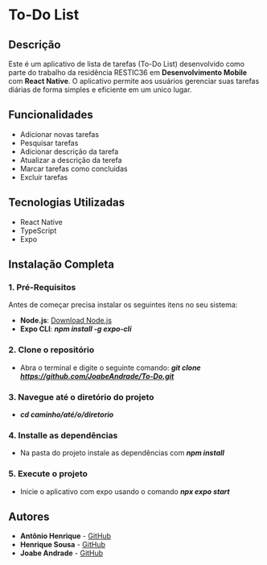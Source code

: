 
# To-Do List 




## Descrição
Este é um aplicativo de lista de tarefas (To-Do List) desenvolvido como parte do trabalho da residência RESTIC36 em **Desenvolvimento Mobile** com **React Native**. O aplicativo permite aos usuários gerenciar suas tarefas diárias de forma simples e eficiente em um unico lugar.
## Funcionalidades
- Adicionar novas tarefas
- Pesquisar tarefas
- Adicionar descrição da tarefa
- Atualizar a descrição da terefa
- Marcar tarefas como concluidas
- Excluir tarefas

## Tecnologias Utilizadas
- React Native
- TypeScript
- Expo
## Instalação Completa
### 1. Pré-Requisitos 
Antes de começar precisa instalar os seguintes itens no seu sistema:
- **Node.js**: [Download Node.js](https://nodejs.org/)
- **Expo CLI**: ***npm install -g expo-cli***
### 2. Clone o repositório
- Abra o terminal e digite o seguinte comando: ***git clone https://github.com/JoabeAndrade/To-Do.git***
### 3. Navegue até o diretório do projeto
- ***cd caminho/até/o/diretorio***
### 4. Installe as dependências
- Na pasta do projeto instale as dependências com ***npm install***
### 5. Execute o projeto
- Inicie o aplicativo com expo usando o comando ***npx expo start***
## Autores
- **Antônio Henrique** - [GitHub](https://github.com/Antonio-henr)
- **Henrique Sousa** - [GitHub](https://github.com/HenriqueSBDEV)
- **Joabe Andrade** - [GitHub](https://github.com/JoabeAndrade)
